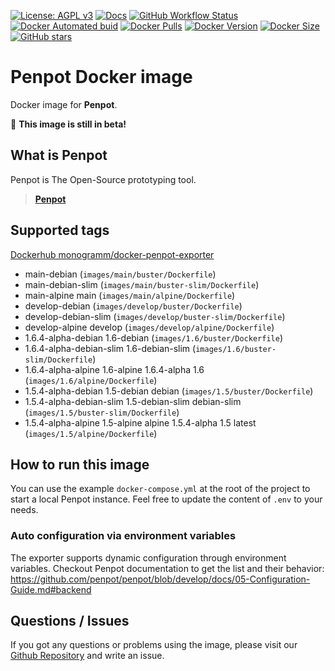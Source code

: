 [![License: AGPL v3][uri_license_image]][uri_license]
[![Docs](https://img.shields.io/badge/Docs-Github%20Pages-blue)](https://monogramm.github.io/penpot-exporter/)
[![GitHub Workflow Status](https://img.shields.io/github/workflow/status/Monogramm/docker-penpot-exporter/Docker%20Image%20CI)](https://github.com/Monogramm/docker-penpot-exporter/actions)
[![Docker Automated buid](https://img.shields.io/docker/cloud/build/monogramm/docker-penpot-exporter.svg)](https://hub.docker.com/r/monogramm/docker-penpot-exporter/)
[![Docker Pulls](https://img.shields.io/docker/pulls/monogramm/docker-penpot-exporter.svg)](https://hub.docker.com/r/monogramm/docker-penpot-exporter/)
[![Docker Version](https://images.microbadger.com/badges/version/monogramm/docker-penpot-exporter.svg)](https://microbadger.com/images/monogramm/docker-penpot-exporter)
[![Docker Size](https://images.microbadger.com/badges/image/monogramm/docker-penpot-exporter.svg)](https://microbadger.com/images/monogramm/docker-penpot-exporter)
[![GitHub stars](https://img.shields.io/github/stars/Monogramm/docker-penpot-exporter?style=social)](https://github.com/Monogramm/docker-penpot-exporter)

# **Penpot** Docker image

Docker image for **Penpot**.

🚧 **This image is still in beta!**

## What is **Penpot**

Penpot is The Open-Source prototyping tool.

> [**Penpot**](https://www.penpot.app/)

## Supported tags

[Dockerhub monogramm/docker-penpot-exporter](https://hub.docker.com/r/monogramm/docker-penpot-exporter/)

<!-- >Docker Tags -->

-   main-debian  (`images/main/buster/Dockerfile`)
-   main-debian-slim  (`images/main/buster-slim/Dockerfile`)
-   main-alpine main  (`images/main/alpine/Dockerfile`)
-   develop-debian  (`images/develop/buster/Dockerfile`)
-   develop-debian-slim  (`images/develop/buster-slim/Dockerfile`)
-   develop-alpine develop  (`images/develop/alpine/Dockerfile`)
-   1.6.4-alpha-debian 1.6-debian  (`images/1.6/buster/Dockerfile`)
-   1.6.4-alpha-debian-slim 1.6-debian-slim  (`images/1.6/buster-slim/Dockerfile`)
-   1.6.4-alpha-alpine 1.6-alpine 1.6.4-alpha 1.6  (`images/1.6/alpine/Dockerfile`)
-   1.5.4-alpha-debian 1.5-debian debian  (`images/1.5/buster/Dockerfile`)
-   1.5.4-alpha-debian-slim 1.5-debian-slim debian-slim  (`images/1.5/buster-slim/Dockerfile`)
-   1.5.4-alpha-alpine 1.5-alpine alpine 1.5.4-alpha 1.5 latest  (`images/1.5/alpine/Dockerfile`)

<!-- <Docker Tags -->

## How to run this image

You can use the example `docker-compose.yml` at the root of the project to start a local Penpot instance.
Feel free to update the content of `.env` to your needs.

### Auto configuration via environment variables

The exporter supports dynamic configuration through environment variables.
Checkout Penpot documentation to get the list and their behavior: <https://github.com/penpot/penpot/blob/develop/docs/05-Configuration-Guide.md#backend>

## Questions / Issues

If you got any questions or problems using the image, please visit our [Github Repository](https://github.com/Monogramm/docker-penpot-exporter) and write an issue.

[uri_license]: http://www.gnu.org/licenses/agpl.html

[uri_license_image]: https://img.shields.io/badge/License-AGPL%20v3-blue.svg
